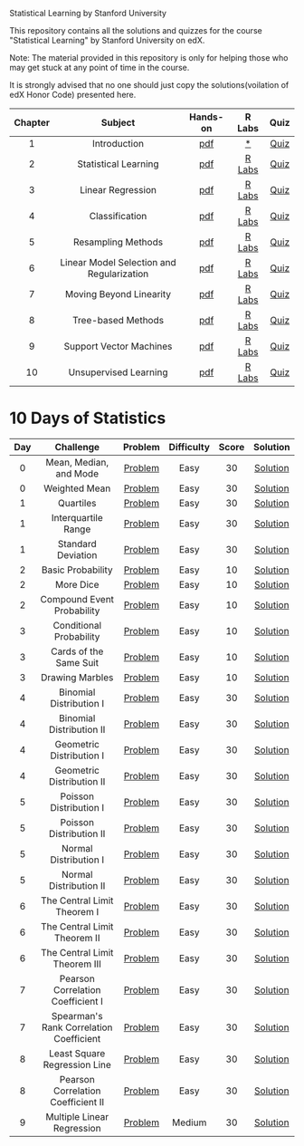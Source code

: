 Statistical Learning by Stanford University

This repository contains all the solutions and quizzes for the course "Statistical Learning" by Stanford University on edX.

Note: The material provided in this repository is only for helping those who may get stuck at any point of time in the course.

It is strongly advised that no one should just copy the solutions(voilation of edX Honor Code) presented here.


|  Chapter  |                Subject                |                                              Hands-on                                               | R Labs |                                                             Quiz                                         |
| :---: | :-------------------------------------: | :------------------------------------------------------------------------------------------------: | :---: | :----------------------------------------------------------------------------------------------------------: |
|   1   |         Introduction          |           [pdf](/Statistical%20Learning/01.Introduction.pdf)               |   [*](https://github.com/arslanugur/)  |                     [Quiz](/Statistical%20Learning/01.Introduction.txt)                                |
|   2   |              Statistical Learning              |             [pdf](/Statistical%20Learning/02.StatisticalLearning.pdf)               |  [R Labs](/Statistical%20Learning/02.StatisticalLearning.R)   |       [Quiz](/Statistical%20Learning/02.StatisticalLearning.txt)                             |
|   3   |                Linear Regression                |               [pdf](/Statistical%20Learning/03.LinearRegression.pdf)                 |  [R Labs](/Statistical%20Learning/03.LinearRegression.R)   |                     [Quiz](/Statistical%20Learning/03.LinearRegression.txt)                             |
|   4   |           Classification           |              [pdf](/Statistical%20Learning/04.Classification.pdf)                |  [R Labs](/Statistical%20Learning/04.Classification.R)   |                                 [Quiz](/Statistical%20Learning/04.Classification.txt)                          |
|   5   |           Resampling Methods           |              [pdf](/Statistical%20Learning/05.ResamplingMethods.pdf)                  |  [R Labs](/Statistical%20Learning/05.ResamplingMethods.R)   |             [Quiz](/Statistical%20Learning/05.ResamplingMethods.txt)            |
|   6   |            Linear Model Selection and Regularization            |                 [pdf](/Statistical%20Learning/06.LinearModelSelectionAndRegularization.pdf)                    |  [R Labs](/Statistical%20Learning/06.LinearModelSelectionAndRegularization.Rmd)   |           [Quiz](/Statistical%20Learning/06.LinearModelSelectionAndRegularization.txt)               |
|   7   |                Moving Beyond Linearity                |                 [pdf](/Statistical%20Learning/07.MovingBeyondLinearity.pdf)                     |  [R Labs](/Statistical%20Learning/07.MovingBeyondLinearity.Rmd)   |                [Quiz](/Statistical%20Learning/07.MovingBeyondLinearity.txt)                  |
|   8   |       Tree-based Methods        |                [pdf](/Statistical%20Learning/08.Tree-basedMethods.pdf)                     |  [R Labs](/Statistical%20Learning/08.Tree-basedMethods.Rmd)   |       [Quiz](/Statistical%20Learning/08.Tree-basedMethods.txt)        |
|   9   |         Support Vector Machines         |                 [pdf](/Statistical%20Learning/09.SupportVectorMachines.pdf)                     |  [R Labs](/Statistical%20Learning/09.SupportVectorMachines.Rmd)    |        [Quiz](/Statistical%20Learning/09.SupportVectorMachines.txt)           |
|   10   |         Unsupervised Learning         |                 [pdf](/Statistical%20Learning/10.UnsupervisedLearning.pdf)                     |  [R Labs](/Statistical%20Learning/10.UnsupervisedLearning.Rmd)    |         [Quiz](/Statistical%20Learning/10.UnsupervisedLearning.txt)          |


# 10 Days of Statistics

|  Day  |                Challenge                |                                              Problem                                               | Difficulty | Score |                                                   Solution                                                   |
| :---: | :-------------------------------------: | :------------------------------------------------------------------------------------------------: | :--------: | :---: | :----------------------------------------------------------------------------------------------------------: |
|   0   |         Mean, Median, and Mode          |           [Problem](https://www.hackerrank.com/challenges/s10-basic-statistics/problem)            |    Easy    |  30   |       [Solution](/10%20Days%20Of%20Stats/Day0-MeanMedianMode.py)                                             |
|   0   |              Weighted Mean              |             [Problem](https://www.hackerrank.com/challenges/s10-weighted-mean/problem)             |    Easy    |  30   |              [Solution](/10%20Days%20Of%20Stats/Day0-WeightedMean.py)                                        |
|   1   |                Quartiles                |               [Problem](https://www.hackerrank.com/challenges/s10-quartiles/problem)               |    Easy    |  30   |                 [Solution](/10%20Days%20Of%20Stats/Day1-InterquartileRange.py)                               |
|   1   |           Interquartile Range           |              [Problem](https://www.hackerrank.com/challenges/s10-interquartile-range)              |    Easy    |  30   |           [Solution](/10%20Days%20Of%20Stats/Day1-Quartiles.py)                                              |
|   1   |           Standard Deviation            |              [Problem](https://www.hackerrank.com/challenges/s10-standard-deviation)               |    Easy    |  30   |           [Solution](/10%20Days%20Of%20Stats/Day1-StandardDeviation.py)            |
|   2   |            Basic Probability            |                 [Problem](https://www.hackerrank.com/challenges/s10-mcq-1/problem)                 |    Easy    |  10   |            [Solution](/10%20Days%20Of%20Stats/Day2-BasicProbability.py)            |
|   2   |                More Dice                |                 [Problem](https://www.hackerrank.com/challenges/s10-mcq-2/problem)                 |    Easy    |  10   |                [Solution](/10%20Days%20Of%20Stats/Day2-MoreDice.py)                |
|   2   |       Compound Event Probability        |                 [Problem](https://www.hackerrank.com/challenges/s10-mcq-3/problem)                 |    Easy    |  10   |      [Solution](/10%20Days%20Of%20Stats/Day2-CompoundEventProbability.py)       |
|   3   |         Conditional Probability         |                 [Problem](https://www.hackerrank.com/challenges/s10-mcq-4/problem)                 |    Easy    |  10   |         [Solution](/10%20Days%20Of%20Stats/Day3-ConditionalProbability.py)         |
|   3   |         Cards of the Same Suit          |                 [Problem](https://www.hackerrank.com/challenges/s10-mcq-5/problem)                 |    Easy    |  10   |      [Solution](/10%20Days%20Of%20Stats/Day3-CardsOfTheSameSuit.py)      |
|   3   |             Drawing Marbles             |                 [Problem](https://www.hackerrank.com/challenges/s10-mcq-6/problem)                 |    Easy    |  10   |             [Solution](/10%20Days%20Of%20Stats/Day3-DrawingMarbles.py)             |
|   4   |         Binomial Distribution I         |        [Problem](https://www.hackerrank.com/challenges/s10-binomial-distribution-1/problem)        |    Easy    |  30   |        [Solution](/10%20Days%20Of%20Stats/Day4-BinomialDistribution1.py)        |
|   4   |        Binomial Distribution II         |        [Problem](https://www.hackerrank.com/challenges/s10-binomial-distribution-2/problem)        |    Easy    |  30   |       [Solution](/10%20Days%20Of%20Stats/Day4-BinomialDistribution2.py)        |
|   4   |        Geometric Distribution I         |       [Problem](https://www.hackerrank.com/challenges/s10-geometric-distribution-1/problem)        |    Easy    |  30   |       [Solution](/10%20Days%20Of%20Stats/Day4-GeometricDistribution1.py)        |
|   4   |        Geometric Distribution II        |       [Problem](https://www.hackerrank.com/challenges/s10-geometric-distribution-2/problem)        |    Easy    |  30   |       [Solution](/10%20Days%20Of%20Stats/Day4-GeometricDistribution2.py)       |
|   5   |         Poisson Distribution I          |        [Problem](https://www.hackerrank.com/challenges/s10-poisson-distribution-1/problem)         |    Easy    |  30   |        [Solution](/10%20Days%20Of%20Stats/Day5-PoissonDistribution1.py)         |
|   5   |         Poisson Distribution II         |        [Problem](https://www.hackerrank.com/challenges/s10-poisson-distribution-2/problem)         |    Easy    |  30   |        [Solution](/10%20Days%20Of%20Stats/Day5-PoissonDistribution2.py)        |
|   5   |          Normal Distribution I          |         [Problem](https://www.hackerrank.com/challenges/s10-normal-distribution-1/problem)         |    Easy    |  30   |         [Solution](/10%20Days%20Of%20Stats/Day5-NormalDistribution1.py)         |
|   5   |         Normal Distribution II          |         [Problem](https://www.hackerrank.com/challenges/s10-normal-distribution-2/problem)         |    Easy    |  30   |        [Solution](/10%20Days%20Of%20Stats/Day5-NormalDistribution2.py)         |
|   6   |       The Central Limit Theorem I       |      [Problem](https://www.hackerrank.com/challenges/s10-the-central-limit-theorem-1/problem)      |    Easy    |  30   |    [Solution](/10%20Days%20Of%20Stats/Day6-TheCentralLimitTheorem1.py)    |
|   6   |      The Central Limit Theorem II       |      [Problem](https://www.hackerrank.com/challenges/s10-the-central-limit-theorem-2/problem)      |    Easy    |  30   |   [Solution](/10%20Days%20Of%20Stats/Day6-TheCentralLimitTheorem2.py)    |
|   6   |      The Central Limit Theorem III      |      [Problem](https://www.hackerrank.com/challenges/s10-the-central-limit-theorem-3/problem)      |    Easy    |  30   |   [Solution](/10%20Days%20Of%20Stats/Day6-TheCentralLimitTheorem3.py)   |
|   7   |    Pearson Correlation Coefficient I    |    [Problem](https://www.hackerrank.com/challenges/s10-pearson-correlation-coefficient/problem)    |    Easy    |  30   |  [Solution](/10%20Days%20Of%20Stats/Day7-PearsonCorrelationCoefficient1.py)  |
|   7   | Spearman's Rank Correlation Coefficient | [Problem](https://www.hackerrank.com/challenges/s10-spearman-rank-correlation-coefficient/problem) |    Easy    |  30   |      [Solution](/10%20Days%20Of%20Stats/Day7-SpearmansRankCorrelationCoefficient.py)      |
|   8   |      Least Square Regression Line       |     [Problem](https://www.hackerrank.com/challenges/s10-least-square-regression-line/problem)      |    Easy    |  30   |    [Solution](/10%20Days%20Of%20Stats/Day8-LeastSquareRegressionLine.py)     |
|   8   |   Pearson Correlation Coefficient II    |                 [Problem](https://www.hackerrank.com/challenges/s10-mcq-7/problem)                 |    Easy    |  30   | [Solution](/10%20Days%20Of%20Stats/Day8-PearsonCorrelationCoefficient2.py) |
|   9   |       Multiple Linear Regression        |      [Problem](https://www.hackerrank.com/challenges/s10-multiple-linear-regression/problem)       |   Medium   |  30   |      [Solution](/10%20Days%20Of%20Stats/Day9-MultipleLinearRegression.py)       |
